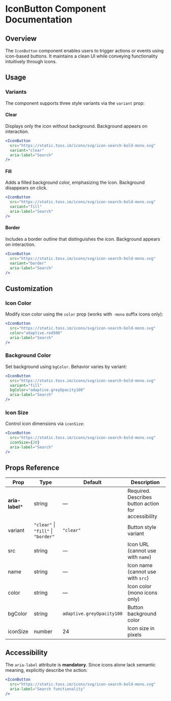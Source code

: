 # IconButton Component Documentation

## Overview

The `IconButton` component enables users to trigger actions or events using icon-based buttons. It maintains a clean UI while conveying functionality intuitively through icons.

## Usage

### Variants

The component supports three style variants via the `variant` prop:

#### Clear
Displays only the icon without background. Background appears on interaction.

```jsx
<IconButton
  src="https://static.toss.im/icons/svg/icon-search-bold-mono.svg"
  variant="clear"
  aria-label="Search"
/>
```

#### Fill
Adds a filled background color, emphasizing the icon. Background disappears on click.

```jsx
<IconButton
  src="https://static.toss.im/icons/svg/icon-search-bold-mono.svg"
  variant="fill"
  aria-label="Search"
/>
```

#### Border
Includes a border outline that distinguishes the icon. Background appears on interaction.

```jsx
<IconButton
  src="https://static.toss.im/icons/svg/icon-search-bold-mono.svg"
  variant="border"
  aria-label="Search"
/>
```

## Customization

### Icon Color
Modify icon color using the `color` prop (works with `-mono` suffix icons only):

```jsx
<IconButton
  src="https://static.toss.im/icons/svg/icon-search-bold-mono.svg"
  color="adaptive.red500"
  aria-label="Search"
/>
```

### Background Color
Set background using `bgColor`. Behavior varies by variant:

```jsx
<IconButton
  src="https://static.toss.im/icons/svg/icon-search-bold-mono.svg"
  variant="fill"
  bgColor="adaptive.greyOpacity100"
  aria-label="Search"
/>
```

### Icon Size
Control icon dimensions via `iconSize`:

```jsx
<IconButton
  src="https://static.toss.im/icons/svg/icon-search-bold-mono.svg"
  iconSize={20}
  aria-label="Search"
/>
```

## Props Reference

| Prop | Type | Default | Description |
|------|------|---------|-------------|
| **aria-label*** | string | — | Required. Describes button action for accessibility |
| variant | `"clear"` \| `"fill"` \| `"border"` | `"clear"` | Button style variant |
| src | string | — | Icon URL (cannot use with `name`) |
| name | string | — | Icon name (cannot use with `src`) |
| color | string | — | Icon color (mono icons only) |
| bgColor | string | `adaptive.greyOpacity100` | Button background color |
| iconSize | number | 24 | Icon size in pixels |

## Accessibility

The `aria-label` attribute is **mandatory**. Since icons alone lack semantic meaning, explicitly describe the action:

```jsx
<IconButton
  src="https://static.toss.im/icons/svg/icon-search-bold-mono.svg"
  aria-label="Search functionality"
/>
```
